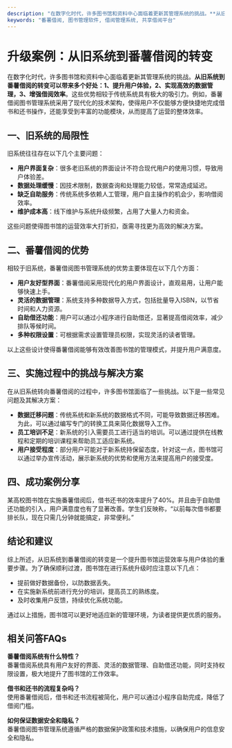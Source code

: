 ```yaml
---
description: "在数字化时代，许多图书馆和资料中心面临着更新其管理系统的挑战。**从旧系统到番薯借阅的转变可以带来多个好处：1、提升用户体验，2、实现高效的数据管理，3、增强借阅效率**。这些优势相较于传统系统具有极大的吸引力。例如，番薯借阅图书管理系统采用了现代化的技术架构，使得用户不仅能够方便快捷地完成借书和还书操作，还能享受到丰富的功能模块，从而提高了运营的整体效率。"
keywords: "番薯借阅, 图书管理软件, 借阅管理系统, 共享借阅平台"
---
```

# 升级案例：从旧系统到番薯借阅的转变

在数字化时代，许多图书馆和资料中心面临着更新其管理系统的挑战。**从旧系统到番薯借阅的转变可以带来多个好处：1、提升用户体验，2、实现高效的数据管理，3、增强借阅效率**。这些优势相较于传统系统具有极大的吸引力。例如，番薯借阅图书管理系统采用了现代化的技术架构，使得用户不仅能够方便快捷地完成借书和还书操作，还能享受到丰富的功能模块，从而提高了运营的整体效率。

## 一、旧系统的局限性

旧系统往往存在以下几个主要问题：

- **用户界面复杂**：很多老旧系统的界面设计不符合现代用户的使用习惯，导致用户体验差。
- **数据处理缓慢**：因技术限制，数据查询和处理能力较低，常常造成延迟。
- **缺乏自助服务**：传统系统多依赖人工管理，用户自主操作的机会少，影响借阅效率。
- **维护成本高**：线下维护与系统升级频繁，占用了大量人力和资金。

这些问题使得图书馆的运营效率大打折扣，亟需寻找更为高效的解决方案。

## 二、番薯借阅的优势

相较于旧系统，番薯借阅图书管理系统的优势主要体现在以下几个方面：

- **用户友好型界面**：番薯借阅采用现代化的用户界面设计，直观易用，让用户能够快速上手。
- **灵活的数据管理**：系统支持多种数据导入方式，包括批量导入ISBN，以节省时间和人力资源。
- **自助借还功能**：用户可以通过小程序进行自助借还，显著提高借阅效率，减少排队等候时间。
- **多种权限设置**：可根据需求设置管理员权限，实现灵活的读者管理。

以上这些设计使得番薯借阅能够有效改善图书馆的管理模式，并提升用户满意度。

## 三、实施过程中的挑战与解决方案

在从旧系统转向番薯借阅的过程中，许多图书馆面临了一些挑战。以下是一些常见问题及其解决方案：

- **数据迁移问题**：传统系统和新系统的数据格式不同，可能导致数据迁移困难。为此，可以通过编写专门的转换工具来简化数据导入工作。
- **员工培训不足**：新系统的引入需要员工进行适当的培训。可以通过提供在线教程和定期的培训课程来帮助员工适应新系统。
- **用户接受程度**：部分用户可能对于新系统持保留态度，针对这一点，图书馆可以通过举办宣传活动，展示新系统的优势和使用方法来提高用户的接受度。

## 四、成功案例分享

某高校图书馆在实施番薯借阅后，借书还书的效率提升了40%。并且由于自助借还功能的引入，用户满意度也有了显著改善。学生们反映称，“以前每次借书都要排长队，现在只需几分钟就能搞定，非常便利。”

## 结论和建议

综上所述，从旧系统到番薯借阅的转变是一个提升图书馆运营效率与用户体验的重要步骤。为了确保顺利过渡，图书馆在进行系统升级时应注意以下几点：

- 提前做好数据备份，以防数据丢失。
- 在实施新系统前进行充分的培训，提高员工的熟练度。
- 及时收集用户反馈，持续优化系统功能。

通过以上措施，图书馆可以更好地适应新的管理环境，为读者提供更优质的服务。

## 相关问答FAQs

**番薯借阅系统有什么特性？**  
番薯借阅系统具有用户友好的界面、灵活的数据管理、自助借还功能，同时支持权限设置，极大地提升了图书馆的工作效率。

**借书和还书的流程复杂吗？**  
使用番薯借阅后，借书和还书流程被简化，用户可以通过小程序自助完成，降低了借阅门槛。

**如何保证数据安全和隐私？**  
番薯借阅图书管理系统遵循严格的数据保护政策和技术措施，以确保用户的信息安全和隐私。
